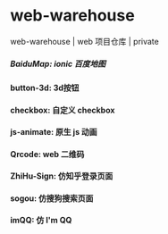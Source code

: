 # web-warehouse
web-warehouse | web 项目仓库 | private

##### BaiduMap: ionic 百度地图
#### button-3d: 3d按钮
#### checkbox: 自定义 checkbox
#### js-animate: 原生 js 动画
#### Qrcode: web 二维码
#### ZhiHu-Sign: 仿知乎登录页面
#### sogou: 仿搜狗搜索页面
#### imQQ: 仿 I'm QQ